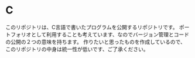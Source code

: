 # C
このリポジトリは、C言語で書いたプログラムを公開するリポジトリです。
ポートフォリオとして利用することも考えています、なのでバージョン管理とコードの公開の２つの意味を持ちます。
作りたいと思ったものを作成しているので、このリポジトリの中身は統一性が低いです、ご了承ください。

